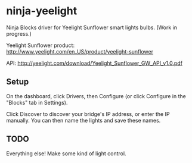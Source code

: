ninja-yeelight
==============

Ninja Blocks driver for Yeelight Sunflower smart lights bulbs. (Work in progress.)


Yeelight Sunflower product: http://www.yeelight.com/en_US/product/yeelight-sunflower

API: http://yeelight.com/download/Yeelight_Sunflower_GW_API_v1.0.pdf

Setup
-----
On the dashboard, click Drivers, then Configure (or click Configure in the "Blocks" tab in Settings).

Click Discover to discover your bridge's IP address, or enter the IP manually.
You can then name the lights and save these names. 

TODO
----
Everything else! Make some kind of light control.
